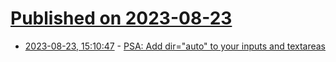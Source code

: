 # [Published on 2023-08-23](index.md)

* [2023-08-23, 15:10:47](https://lobste.rs/s/skjtga/psa_add_dir_auto_your_inputs_textareas) - [PSA: Add dir=\"auto\" to your inputs and textareas](https://mough.xyz/312/psa-add-dir-auto-to-your-inputs-and-textareas)
